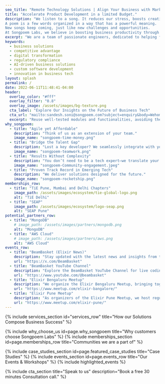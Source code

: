 ```yaml
---
seo_title: "Remote Technology Solutions | Align Your Business with Market Trends - Songpoem Labs"
title: "Accelerate Product Development in a limited Budget."
description: "We listen to a song. It reduces our stress, boosts creativity, and improves focus. We enjoy it.
A poem is a few words organized in a way that has a powerful meaning.
New songs keep coming, just like new challenges and opportunities.
At Songpoem Labs, we believe in boosting business productivity through the art of programming. Lets compose succes"
excerpt: "We are a team of passionate engineers, dedicated to helping founders turn challenges into opportunities. #letscomposesuccess"
keywords:
  - business solutions
  - competitive advantage
  - digital transformation
  - regulatory compliance
  - AI-driven business solutions
  - custom software development
  - innovation in business tech
layout: splash
permalink: /
date: 2022-06-11T11:48:41-04:00
header:
  overlay_color: "#fff"
  overlay_filter: "0.8"
  overlay_image: /assets/images/bg-texture.png
  cta_label: "Explore Our Insights on the Future of Business Tech"
  cta_url: "mailto:sandesh.soni@songpoem.com?subject=enquiry&body=Wehomepage"
  excerpt: "Reuse well-tested modules and functionalities, avoiding the need to build from scratch."
why_songpoem:
  - title: "Agile yet Affordable"
    description: "Think of us as an extension of your team."
    image_name: "songpoem-time-money.png"
  - title: "Bridge the Talent Gap"
    description: "Lost a key developer? We seamlessly integrate with your team to fill gaps and ensure continuity in the development."
    image_name: "songpoem-teamwork.png"
  - title: "Results Without Complexity"
    description: "You don’t need to be a tech expert—we translate your business goals into actionable, tech-driven solutions that are easy to understand and implement."
    image_name: "songpoem-Community-engagement.jpeg"
  - title: "Proven Track Record in Emerging Tech"
    description: "We deliver solutions designed for the future."
    image_name: "songpoem-rocketship.png"
memberships_row:
  - title: "TiE Pune, Mumbai and Delhi Chapters"
    image_path: /assets/images/ecosystem/tie-global-logo.png
    alt: "TiE Delhi"
  - title: "SEAP"
    image_path: /assets/images/ecosystem/logo-seap.png
    alt: "SEAP Pune"
potential_partners_row:
  - title: "MongoDB"
    # image_path: /assets/images/partners/mongodb.png
    alt: "MongoDB"
  - title: "AWS Cloud"
    # image_path: /assets/images/partners/aws.png
    alt: "AWS Cloud"
events_row:
  - title: "BeamBasket (Elixir News)"
    description: "Stay updated with the latest news and insights from the Elixir community through BeamBasket on Twitter. Follow us for regular updates, industry news, and expert opinions on everything Elixir."
    url: "https://x.com/BeamBasket"
  - title: "BeamBasket YouTube Channel"
    description: "Explore the BeamBasket YouTube Channel for live coding workshops, guest speaker sessions, and in-depth tutorials on Elixir. Our channel features experts from around the world sharing their knowledge and skills."
    url: "https://www.youtube.com/@beambasket"
  - title: "Elixir Bengaluru Meetup"
    description: "We organize the Elixir Bengaluru Meetup, bringing together local Elixir enthusiasts for discussions, events, and collaborative projects."
    url: "https://www.meetup.com/elixir-bangalore/"
  - title: "Elixir Pune Meetup"
    description: "As organizers of the Elixir Pune Meetup, we host regular meetups, share experiences."
    url: "https://www.meetup.com/elixir-pune/"
---
```


{% include services_section id="services_row" title="How our Solutions Compose Business Success" %}


{% include why_choose_us id=page.why_songpoem title="Why customers choose Songpoem Labs" %}
{% include memberships_section id=page.memberships_row title="Communities we are a part of" %}
<!-- {% include memberships_section id=page.potential_partners_row title="Potential Partners" %} -->
{% include case_studies_section id=page.featured_case_studies title="Case Studies" %}
{% include events_section id=page.events_row title="Our Events & Workshops" %}
{% include highlighted_events %}


{% include cta_section title="Speak to us" description="Book a free 30 minutes Consultation call." %}

